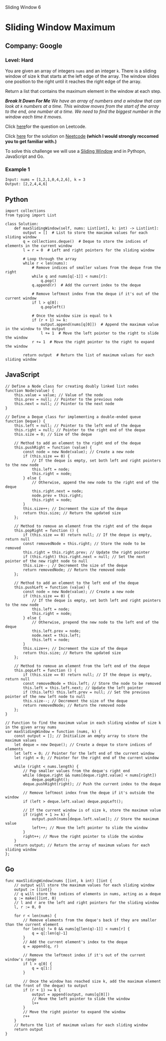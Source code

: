 Sliding Window 6
# Sliding Window Maximum
## Company: Google
### Level: Hard

You are given an array of integers `nums` and an integer `k`. There is a sliding window of size k that starts at the left edge of the array. The window slides one position to the right until it reaches the right edge of the array.

Return a list that contains the maximum element in the window at each step.

***Break It Down For Me***
*We have an array of numbers and a window that can look at `k` numbers at a time.*
*This window moves from the start of the array to the end, one number at a time.*
*We need to find the biggest number in the window each time it moves.*

Click [here](https://leetcode.com/problems/sliding-window-maximumum)for the question on Leetcode.

Click [here](https://www.youtube.com/watch?v=DfljaUwZsOk) for the solution on [Neetcode](https://neetcode.io/) **(which I would strongly reccomed you to get familiar with.)**

To solve this challenge we will use a [Sliding Window](https://builtin.com/data-science/sliding-window-algorithm) and in Pythopn, JavaScript and Go.

### Example 1
```
Input: nums = [1,2,1,0,4,2,6], k = 3
Output: [2,2,4,4,6]
```

## Python
```
import collections
from typing import List

class Solution:
    def maxSlidingWindow(self, nums: List[int], k: int) -> List[int]:
        output = []  # List to store the maximum values for each sliding window
        q = collections.deque()  # Deque to store the indices of elements in the current window
        l = r = 0  # Left and right pointers for the sliding window
        
        # Loop through the array
        while r < len(nums):
            # Remove indices of smaller values from the deque from the right
            while q and nums[q[-1]] < nums[r]:
                q.pop()
            q.append(r)  # Add the current index to the deque
            
            # Remove leftmost index from the deque if it's out of the current window
            if l > q[0]:
                q.popleft()
            
            # Once the window size is equal to k
            if (r + 1) >= k:
                output.append(nums[q[0]])  # Append the maximum value in the window to the output
                l += 1  # Move the left pointer to the right to slide the window
            r += 1  # Move the right pointer to the right to expand the window
        
        return output  # Return the list of maximum values for each sliding window
```

## JavaScript
```
// Define a Node class for creating doubly linked list nodes
function Node(value) {
    this.value = value; // Value of the node
    this.prev = null; // Pointer to the previous node
    this.next = null; // Pointer to the next node
}

// Define a Deque class for implementing a double-ended queue
function Deque() {
    this.left = null; // Pointer to the left end of the deque
    this.right = null; // Pointer to the right end of the deque
    this.size = 0; // Size of the deque

    // Method to add an element to the right end of the deque
    this.pushRight = function (value) {
        const node = new Node(value); // Create a new node
        if (this.size == 0) {
            // If the deque is empty, set both left and right pointers to the new node
            this.left = node;
            this.right = node;
        } else {
            // Otherwise, append the new node to the right end of the deque
            this.right.next = node;
            node.prev = this.right;
            this.right = node;
        }
        this.size++; // Increment the size of the deque
        return this.size; // Return the updated size
    };

    // Method to remove an element from the right end of the deque
    this.popRight = function () {
        if (this.size == 0) return null; // If the deque is empty, return null
        const removedNode = this.right; // Store the node to be removed
        this.right = this.right.prev; // Update the right pointer
        if (this.right) this.right.next = null; // Set the next pointer of the new right node to null
        this.size--; // Decrement the size of the deque
        return removedNode; // Return the removed node
    };

    // Method to add an element to the left end of the deque
    this.pushLeft = function (value) {
        const node = new Node(value); // Create a new node
        if (this.size == 0) {
            // If the deque is empty, set both left and right pointers to the new node
            this.left = node;
            this.right = node;
        } else {
            // Otherwise, prepend the new node to the left end of the deque
            this.left.prev = node;
            node.next = this.left;
            this.left = node;
        }
        this.size++; // Increment the size of the deque
        return this.size; // Return the updated size
    };

    // Method to remove an element from the left end of the deque
    this.popLeft = function () {
        if (this.size == 0) return null; // If the deque is empty, return null
        const removedNode = this.left; // Store the node to be removed
        this.left = this.left.next; // Update the left pointer
        if (this.left) this.left.prev = null; // Set the previous pointer of the new left node to null
        this.size--; // Decrement the size of the deque
        return removedNode; // Return the removed node
    };
}

// Function to find the maximum value in each sliding window of size k in the given array nums
var maxSlidingWindow = function (nums, k) {
    const output = []; // Initialize an empty array to store the maximum values
    let deque = new Deque(); // Create a deque to store indices of elements
    let left = 0; // Pointer for the left end of the current window
    let right = 0; // Pointer for the right end of the current window

    while (right < nums.length) {
        // Pop smaller values from the deque's right end
        while (deque.right && nums[deque.right.value] < nums[right])
            deque.popRight();
        deque.pushRight(right); // Push the current index to the deque

        // Remove leftmost index from the deque if it's outside the window
        if (left > deque.left.value) deque.popLeft();

        // If the current window is of size k, store the maximum value
        if (right + 1 >= k) {
            output.push(nums[deque.left.value]); // Store the maximum value
            left++; // Move the left pointer to slide the window
        }
        right++; // Move the right pointer to slide the window
    }
    return output; // Return the array of maximum values for each sliding window
};
```

## Go
```
func maxSlidingWindow(nums []int, k int) []int {
	// output will store the maximum values for each sliding window
	output := []int{}
	// q will store the indices of elements in nums, acting as a deque
	q := make([]int, 0)
	// l and r are the left and right pointers for the sliding window
	l, r := 0, 0

	for r < len(nums) {
		// Remove elements from the deque's back if they are smaller than the current element
		for len(q) != 0 && nums[q[len(q)-1]] < nums[r] {
			q = q[:len(q)-1]
		}
		// Add the current element's index to the deque
		q = append(q, r)

		// Remove the leftmost index if it's out of the current window's range
		if l > q[0] {
			q = q[1:]
		}

		// Once the window has reached size k, add the maximum element (at the front of the deque) to output
		if (r + 1) >= k {
			output = append(output, nums[q[0]])
			// Move the left pointer to slide the window
			l++
		}
		// Move the right pointer to expand the window
		r++
	}
	// Return the list of maximum values for each sliding window
	return output
}
```